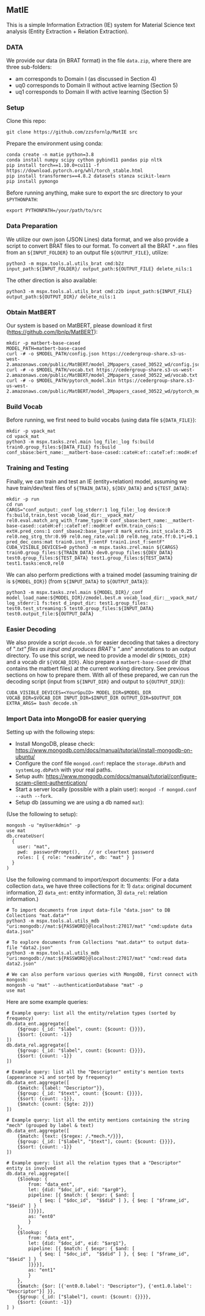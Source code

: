 ## MatIE

This is a simple Information Extraction (IE) system for Material Science text analysis (Entity Extraction + Relation Extraction).

### DATA

We provide our data (in BRAT format) in the file `data.zip`, where there are three sub-folders:
- am corresponds to Domain I (as discussed in Section 4)
- uq0 corresponds to Domain II without active learning (Section 5)
- uq1 corresponds to Domain II with active learning (Section 5)

### Setup

Clone this repo:

    git clone https://github.com/zzsfornlp/MatIE src

Prepare the environment using conda:

    conda create -n matie python=3.8
    conda install numpy scipy cython pybind11 pandas pip nltk
    pip install torch==1.10.0+cu111 -f https://download.pytorch.org/whl/torch_stable.html
    pip install transformers==4.8.2 datasets stanza scikit-learn
    pip install pymongo

Before running anything, make sure to export the src directory to your `$PYTHONPATH`:

    export PYTHONPATH=/your/path/to/src

### Data Preparation

We utilize our own json (JSON Lines) data format, and we also provide a script to convert BRAT files to our format. To convert all the BRAT `*.ann` files from an `${INPUT_FOLDER}` to an output file `${OUTPUT_FILE}`, utilize:

    python3 -m mspx.tools.al.utils_brat cmd:b2z input_path:${INPUT_FOLDER}/ output_path:${OUTPUT_FILE} delete_nils:1

The other direction is also available:

    python3 -m mspx.tools.al.utils_brat cmd:z2b input_path:${INPUT_FILE} output_path:${OUTPUT_DIR}/ delete_nils:1

### Obtain MatBERT

Our system is based on MatBERT, please download it first (https://github.com/lbnlp/MatBERT):

    mkdir -p matbert-base-cased
    MODEL_PATH=matbert-base-cased
    curl -# -o $MODEL_PATH/config.json https://cedergroup-share.s3-us-west-2.amazonaws.com/public/MatBERT/model_2Mpapers_cased_30522_wd/config.json
    curl -# -o $MODEL_PATH/vocab.txt https://cedergroup-share.s3-us-west-2.amazonaws.com/public/MatBERT/model_2Mpapers_cased_30522_wd/vocab.txt
    curl -# -o $MODEL_PATH/pytorch_model.bin https://cedergroup-share.s3-us-west-2.amazonaws.com/public/MatBERT/model_2Mpapers_cased_30522_wd/pytorch_model.bin

### Build Vocab

Before running, we first need to build vocabs (using data file `${DATA_FILE}`):

    mkdir -p vpack_mat
    cd vpack_mat
    python3 -m mspx.tasks.zrel.main log_file:_log fs:build train0.group_files:${DATA_FILE} fs:build conf_sbase:bert_name:__matbert-base-cased::cateH:ef::cateT:ef::modH:ef

### Training and Testing

Finally, we can train and test an IE (entity+relation) model, assuming we have train/dev/test files of `${TRAIN_DATA}`, `${DEV_DATA}` and `${TEST_DATA}`:

    mkdir -p run
    cd run
    CARGS="conf_output:_conf log_stderr:1 log_file:_log device:0 fs:build,train,test vocab_load_dir:__vpack_mat/ rel0.eval.match_arg_with_frame_type:0 conf_sbase:bert_name:__matbert-base-cased::cateH:ef::cateT:ef::modH:ef extH.train_cons:1 extH.pred_cons:1 conf_sbase2:base_layer:8 mark_extra.init_scale:0.25 rel0.neg_strg_thr:0.99 rel0.neg_rate.val:10 rel0.neg_rate.ff:0.1*i+0.1 pred_dec_cons:mat train0.inst_f:sentF train1.inst_f:sentF"
    CUDA_VISIBLE_DEVICES=0 python3 -m mspx.tasks.zrel.main ${CARGS} train0.group_files:${TRAIN_DATA} dev0.group_files:${DEV_DATA} test0.group_files:${TEST_DATA} test1.group_files:${TEST_DATA} test1.tasks:enc0,rel0

We can also perform predictions with a trained model (assuming training dir is `${MODEL_DIR}`) (from `${INPUT_DATA}` to `${OUTPUT_DATA}`):

    python3 -m mspx.tasks.zrel.main ${MODEL_DIR}/_conf model_load_name:${MODEL_DIR}/zmodel.best.m vocab_load_dir:__vpack_mat/ log_stderr:1 fs:test d_input_dir: test1.group_files: test0.test_streaming:5 test0.group_files:${INPUT_DATA} test0.output_file:${OUTPUT_DATA}

### Easier Decoding

We also provide a script `decode.sh` for easier decoding that takes a directory of "*.txt" files as input and produces BRAT's "*.ann" annotations to an output directory. To use this script, we need to provide a model dir `${MODEL_DIR}` and a vocab dir `${VOCAB_DIR}`. Also prepare a `matbert-base-cased` dir (that contains the matbert files) at the current working directory. See previous sections on how to prepare them. With all of these prepared, we can run the decoding script (input from `${INPUT_DIR}` and output to `${OUTPUT_DIR}`):

    CUDA_VISIBLE_DEVICES=<YourGpuID> MODEL_DIR=$MODEL_DIR VOCAB_DIR=$VOCAB_DIR INPUT_DIR=$INPUT_DIR OUTPUT_DIR=$OUTPUT_DIR EXTRA_ARGS= bash decode.sh

### Import Data into MongoDB for easier querying

Setting up with the following steps:

- Install MongoDB, please check: https://www.mongodb.com/docs/manual/tutorial/install-mongodb-on-ubuntu/
- Configure the conf file `mongod.conf`: replace the `storage.dbPath` and `systemLog.dbPath` with your real paths.
- Setup auth: https://www.mongodb.com/docs/manual/tutorial/configure-scram-client-authentication/
- Start a server locally (possible with a plain user): `mongod -f mongod.conf --auth --fork`.
- Setup db (assuming we are using a db named `mat`):

(Use the following to setup):

    mongosh -u "myUserAdmin" -p
    use mat
    db.createUser(
      {
        user: "mat",
        pwd:  passwordPrompt(),   // or cleartext password
        roles: [ { role: "readWrite", db: "mat" } ]
      }
    )

Use the following command to import/export documents:
(For a data collection `data`, we have three collections for it: 1) `data`: original document information, 2) `data_ent`: entity information, 3) `data_rel`: relation information.)

    # To import documents from input data-file "data.json" to DB Collections "mat.data*"
    python3 -m mspx.tools.al.utils_mdb "uri:mongodb://mat:${PASSWORD}@localhost:27017/mat" "cmd:update data data.json"
    
    # To explore documents from Collections "mat.data*" to output data-file "data2.json"
    python3 -m mspx.tools.al.utils_mdb "uri:mongodb://mat:${PASSWORD}@localhost:27017/mat" "cmd:read data data2.json"
    
    # We can also perform various queries with MongoDB, first connect with mongosh:
    mongosh -u "mat" --authenticationDatabase "mat" -p
    use mat

Here are some example queries:

    # Example query: list all the entity/relation types (sorted by frequency)
    db.data_ent.aggregate([
        {$group: {_id: "$label", count: {$count: {}}}}, 
        {$sort: {count: -1}}
    ])
    db.data_rel.aggregate([
        {$group: {_id: "$label", count: {$count: {}}}}, 
        {$sort: {count: -1}}
    ])

    # Example query: list all the "Descriptor" entity's mention texts (appearance >1 and sorted by frequency)
    db.data_ent.aggregate([
        {$match: {label: "Descriptor"}}, 
        {$group: {_id: "$text", count: {$count: {}}}}, 
        {$sort: {count: -1}}, 
        {$match: {count: {$gte: 2}}}
    ])

    # Example query: list all the entity mentions containing the string "mech" (grouped by label & text)
    db.data_ent.aggregate([
        {$match: {text: {$regex: /.*mech.*/}}}, 
        {$group: {_id: ["$label", "$text"], count: {$count: {}}}}, 
        {$sort: {count: -1}}
    ])

    # Example query: list all the relation types that a "Descriptor" entity is involved
    db.data_rel.aggregate([
        {$lookup: {
            from: "data_ent",
            let: {did: "$doc_id", eid: "$arg0"},
            pipeline: [{ $match: { $expr: { $and: [
                { $eq: [ "$doc_id",  "$$did" ] }, { $eq: [ "$frame_id", "$$eid" ] }
            ]}}}],
            as: "ent0"
            }
        },
        {$lookup: {
            from: "data_ent",
            let: {did: "$doc_id", eid: "$arg1"},
            pipeline: [{ $match: { $expr: { $and: [
                { $eq: [ "$doc_id",  "$$did" ] }, { $eq: [ "$frame_id", "$$eid" ] }
            ]}}}],
            as: "ent1"
            }
        },
        {$match: {$or: [{'ent0.0.label': "Descriptor"}, {'ent1.0.label': "Descriptor"}] }},
        {$group: {_id: ["$label"], count: {$count: {}}}}, 
        {$sort: {count: -1}}
    ] )

